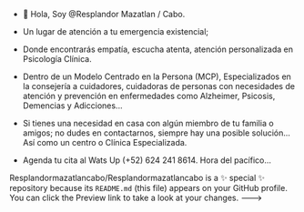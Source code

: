 - 👋 Hola, Soy @Resplandor Mazatlan / Cabo.
- Un lugar de atención a tu emergencia existencial;
- Donde encontrarás empatía, escucha atenta, atención personalizada en Psicología Clínica.
- Dentro de un Modelo Centrado en la Persona (MCP), Especializados en la consejería a cuidadores, cuidadoras de personas con necesidades de atención y prevención en enfermedades como Alzheimer, Psicosis, Demencias y Adicciones...

- Si tienes una necesidad en casa con algún miembro de tu familia o amigos; no dudes en contactarnos, siempre hay una posible solución... Así como un centro o Clínica Especializada.

- Agenda tu cita al Wats Up (+52) 624 241 8614. Hora del pacífico...


Resplandormazatlancabo/Resplandormazatlancabo is a ✨ special ✨ repository because its `README.md` (this file) appears on your GitHub profile.
You can click the Preview link to take a look at your changes.
--->
